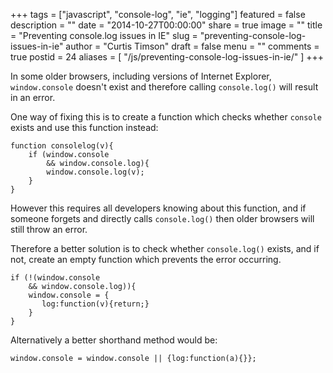 +++
tags = ["javascript", "console-log", "ie", "logging"]
featured = false
description = ""
date = "2014-10-27T00:00:00"
share = true
image = ""
title = "Preventing console.log issues in IE"
slug = "preventing-console-log-issues-in-ie"
author = "Curtis Timson"
draft = false
menu = ""
comments = true
postid = 24
aliases = [
    "/js/preventing-console-log-issues-in-ie/"
]
+++

In some older browsers, including versions of Internet Explorer, `window.console` doesn't exist and therefore calling `console.log()` will result in an error.

One way of fixing this is to create a function which checks whether `console` exists and use this function instead:

    function consolelog(v){
        if (window.console
            && window.console.log){
            window.console.log(v);
        }
    }

However this requires all developers knowing about this function, and if someone forgets and directly calls `console.log()` then older browsers will still throw an error.

Therefore a better solution is to check whether `console.log()` exists, and if not, create an empty function which prevents the error occurring.

    if (!(window.console
        && window.console.log)){
        window.console = {
           log:function(v){return;}
        }
    }

Alternatively a better shorthand method would be:

    window.console = window.console || {log:function(a){}};
